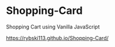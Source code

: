 # Shopping-Card
Shopping Cart using Vanilla JavaScript


https://rybski113.github.io/Shopping-Card/
